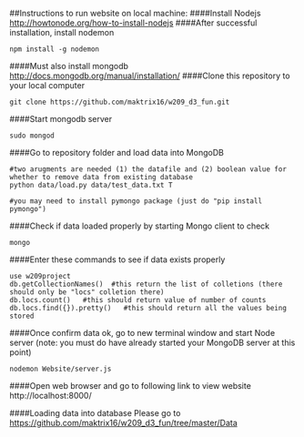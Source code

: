 ##Instructions to run website on local machine:
####Install Nodejs
http://howtonode.org/how-to-install-nodejs
####After successful installation, install nodemon
```
npm install -g nodemon
```
####Must also install mongodb
http://docs.mongodb.org/manual/installation/
####Clone this repository to your local computer
```
git clone https://github.com/maktrix16/w209_d3_fun.git
```
####Start mongodb server
```
sudo mongod
```
####Go to repository folder and load data into MongoDB
```
#two arugments are needed (1) the datafile and (2) boolean value for whether to remove data from existing database
python data/load.py data/test_data.txt T

#you may need to install pymongo package (just do "pip install pymongo")
```
####Check if data loaded properly by starting Mongo client to check
```
mongo
```
####Enter these commands to see if data exists properly
```
use w209project
db.getCollectionNames()  #this return the list of colletions (there should only be "locs" colletion there)
db.locs.count()   #this should return value of number of counts
db.locs.find({}).pretty()   #this should return all the values being stored
```

####Once confirm data ok, go to new terminal window and start Node server (note: you must do have already started your MongoDB server at this point)
```
nodemon Website/server.js
```
####Open web browser and go to following link to view website
http://localhost:8000/

####Loading data into database
Please go to https://github.com/maktrix16/w209_d3_fun/tree/master/Data



